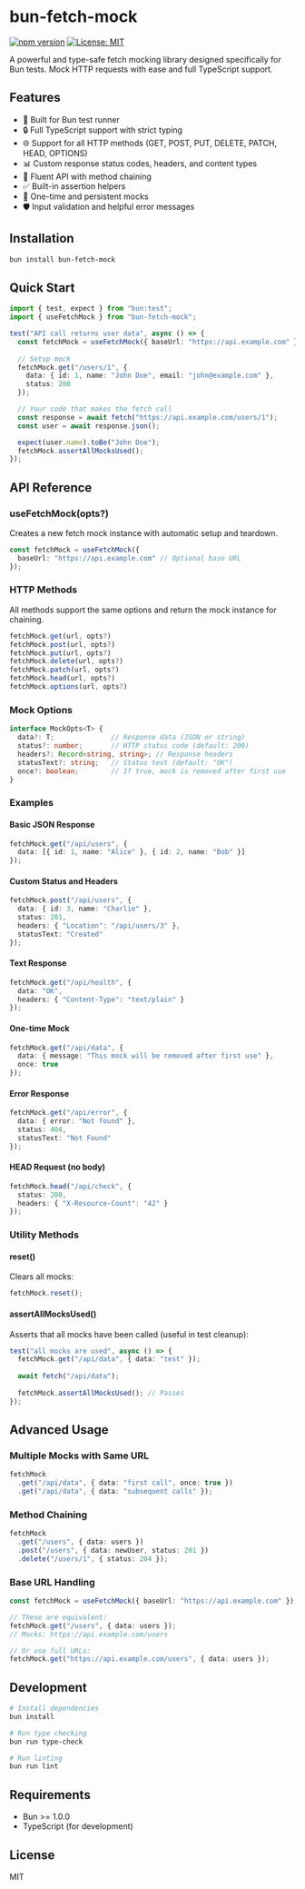# bun-fetch-mock

[![npm version](https://badge.fury.io/js/bun-fetch-mock.svg)](https://www.npmjs.com/package/bun-fetch-mock)
[![License: MIT](https://img.shields.io/badge/License-MIT-yellow.svg)](https://opensource.org/licenses/MIT)

A powerful and type-safe fetch mocking library designed specifically for Bun tests. Mock HTTP requests with ease and full TypeScript support.

## Features

- 🚀 Built for Bun test runner
- 🔒 Full TypeScript support with strict typing
- 🌐 Support for all HTTP methods (GET, POST, PUT, DELETE, PATCH, HEAD, OPTIONS)
- 📊 Custom response status codes, headers, and content types
- 🎯 Fluent API with method chaining
- ✅ Built-in assertion helpers
- 🔄 One-time and persistent mocks
- 🛡️ Input validation and helpful error messages

## Installation

```bash
bun install bun-fetch-mock
```

## Quick Start

```typescript
import { test, expect } from "bun:test";
import { useFetchMock } from "bun-fetch-mock";

test("API call returns user data", async () => {
  const fetchMock = useFetchMock({ baseUrl: "https://api.example.com" });
  
  // Setup mock
  fetchMock.get("/users/1", {
    data: { id: 1, name: "John Doe", email: "john@example.com" },
    status: 200
  });

  // Your code that makes the fetch call
  const response = await fetch("https://api.example.com/users/1");
  const user = await response.json();

  expect(user.name).toBe("John Doe");
  fetchMock.assertAllMocksUsed();
});
```

## API Reference

### useFetchMock(opts?)

Creates a new fetch mock instance with automatic setup and teardown.

```typescript
const fetchMock = useFetchMock({
  baseUrl: "https://api.example.com" // Optional base URL
});
```

### HTTP Methods

All methods support the same options and return the mock instance for chaining.

```typescript
fetchMock.get(url, opts?)
fetchMock.post(url, opts?)
fetchMock.put(url, opts?)
fetchMock.delete(url, opts?)
fetchMock.patch(url, opts?)
fetchMock.head(url, opts?)
fetchMock.options(url, opts?)
```

### Mock Options

```typescript
interface MockOpts<T> {
  data?: T;              // Response data (JSON or string)
  status?: number;       // HTTP status code (default: 200)
  headers?: Record<string, string>; // Response headers
  statusText?: string;   // Status text (default: "OK")
  once?: boolean;        // If true, mock is removed after first use
}
```

### Examples

#### Basic JSON Response

```typescript
fetchMock.get("/api/users", {
  data: [{ id: 1, name: "Alice" }, { id: 2, name: "Bob" }]
});
```

#### Custom Status and Headers

```typescript
fetchMock.post("/api/users", {
  data: { id: 3, name: "Charlie" },
  status: 201,
  headers: { "Location": "/api/users/3" },
  statusText: "Created"
});
```

#### Text Response

```typescript
fetchMock.get("/api/health", {
  data: "OK",
  headers: { "Content-Type": "text/plain" }
});
```

#### One-time Mock

```typescript
fetchMock.get("/api/data", {
  data: { message: "This mock will be removed after first use" },
  once: true
});
```

#### Error Response

```typescript
fetchMock.get("/api/error", {
  data: { error: "Not found" },
  status: 404,
  statusText: "Not Found"
});
```

#### HEAD Request (no body)

```typescript
fetchMock.head("/api/check", {
  status: 200,
  headers: { "X-Resource-Count": "42" }
});
```

### Utility Methods

#### reset()

Clears all mocks:

```typescript
fetchMock.reset();
```

#### assertAllMocksUsed()

Asserts that all mocks have been called (useful in test cleanup):

```typescript
test("all mocks are used", async () => {
  fetchMock.get("/api/data", { data: "test" });
  
  await fetch("/api/data");
  
  fetchMock.assertAllMocksUsed(); // Passes
});
```

## Advanced Usage

### Multiple Mocks with Same URL

```typescript
fetchMock
  .get("/api/data", { data: "first call", once: true })
  .get("/api/data", { data: "subsequent calls" });
```

### Method Chaining

```typescript
fetchMock
  .get("/users", { data: users })
  .post("/users", { data: newUser, status: 201 })
  .delete("/users/1", { status: 204 });
```

### Base URL Handling

```typescript
const fetchMock = useFetchMock({ baseUrl: "https://api.example.com" });

// These are equivalent:
fetchMock.get("/users", { data: users });
// Mocks: https://api.example.com/users

// Or use full URLs:
fetchMock.get("https://api.example.com/users", { data: users });
```

## Development

```bash
# Install dependencies
bun install

# Run type checking
bun run type-check

# Run linting
bun run lint
```

## Requirements

- Bun >= 1.0.0
- TypeScript (for development)

## License

MIT
